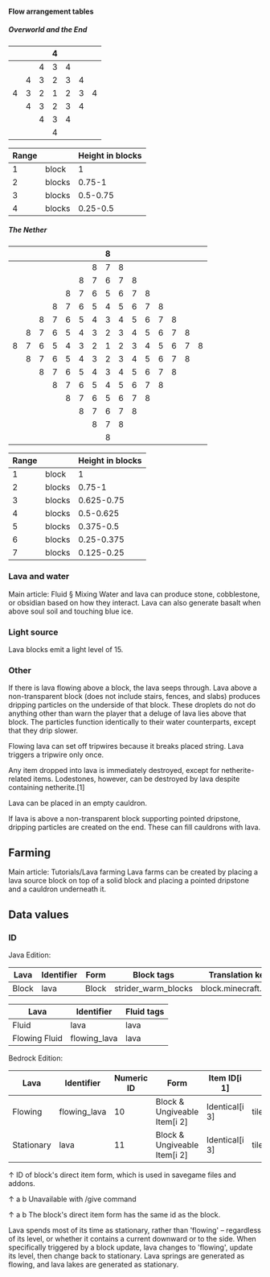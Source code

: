 #### Flow arrangement tables
##### Overworld and the End
|   |   |   | 4 |   |   |   |
|---|---|---|---|---|---|---|
|   |   | 4 | 3 | 4 |   |   |
|   | 4 | 3 | 2 | 3 | 4 |   |
| 4 | 3 | 2 | 1 | 2 | 3 | 4 |
|   | 4 | 3 | 2 | 3 | 4 |   |
|   |   | 4 | 3 | 4 |   |   |
|   |   |   | 4 |   |   |   |

| Range |        | Height in blocks |
|-------|--------|------------------|
| 1     | block  | 1                |
| 2     | blocks | 0.75-1           |
| 3     | blocks | 0.5-0.75         |
| 4     | blocks | 0.25-0.5         |

##### The Nether
|   |   |   |   |   |   |   | 8 |   |   |   |   |   |   |   |
|---|---|---|---|---|---|---|---|---|---|---|---|---|---|---|
|   |   |   |   |   |   | 8 | 7 | 8 |   |   |   |   |   |   |
|   |   |   |   |   | 8 | 7 | 6 | 7 | 8 |   |   |   |   |   |
|   |   |   |   | 8 | 7 | 6 | 5 | 6 | 7 | 8 |   |   |   |   |
|   |   |   | 8 | 7 | 6 | 5 | 4 | 5 | 6 | 7 | 8 |   |   |   |
|   |   | 8 | 7 | 6 | 5 | 4 | 3 | 4 | 5 | 6 | 7 | 8 |   |   |
|   | 8 | 7 | 6 | 5 | 4 | 3 | 2 | 3 | 4 | 5 | 6 | 7 | 8 |   |
| 8 | 7 | 6 | 5 | 4 | 3 | 2 | 1 | 2 | 3 | 4 | 5 | 6 | 7 | 8 |
|   | 8 | 7 | 6 | 5 | 4 | 3 | 2 | 3 | 4 | 5 | 6 | 7 | 8 |   |
|   |   | 8 | 7 | 6 | 5 | 4 | 3 | 4 | 5 | 6 | 7 | 8 |   |   |
|   |   |   | 8 | 7 | 6 | 5 | 4 | 5 | 6 | 7 | 8 |   |   |   |
|   |   |   |   | 8 | 7 | 6 | 5 | 6 | 7 | 8 |   |   |   |   |
|   |   |   |   |   | 8 | 7 | 6 | 7 | 8 |   |   |   |   |   |
|   |   |   |   |   |   | 8 | 7 | 8 |   |   |   |   |   |   |
|   |   |   |   |   |   |   | 8 |   |   |   |   |   |   |   |

| Range |        | Height in blocks |
|-------|--------|------------------|
| 1     | block  | 1                |
| 2     | blocks | 0.75-1           |
| 3     | blocks | 0.625-0.75       |
| 4     | blocks | 0.5-0.625        |
| 5     | blocks | 0.375-0.5        |
| 6     | blocks | 0.25-0.375       |
| 7     | blocks | 0.125-0.25       |

### Lava and water
Main article: Fluid § Mixing
Water and lava can produce stone, cobblestone, or obsidian based on how they interact. Lava can also generate basalt when above soul soil and touching blue ice.

### Light source
Lava blocks emit a light level of 15.

### Other
If there is lava flowing above a block, the lava seeps through.
Lava above a non-transparent block (does not include stairs, fences, and slabs) produces dripping particles on the underside of that block. These droplets do not do anything other than warn the player that a deluge of lava lies above that block. The particles function identically to their water counterparts, except that they drip slower.

Flowing lava can set off tripwires because it breaks placed string. Lava triggers a tripwire only once.

Any item dropped into lava is immediately destroyed, except for netherite-related items. Lodestones, however, can be destroyed by lava despite containing netherite.[1]

Lava can be placed in an empty cauldron.

If lava is above a non-transparent block supporting pointed dripstone, dripping particles are created on the end. These can fill cauldrons with lava.

## Farming
Main article: Tutorials/Lava farming
Lava farms can be created by placing a lava source block on top of a solid block and placing a pointed dripstone and a cauldron underneath it.

## Data values
### ID
Java Edition:

| Lava  | Identifier | Form  | Block tags          | Translation key      |
|-------|------------|-------|---------------------|----------------------|
| Block | lava       | Block | strider_warm_blocks | block.minecraft.lava |

| Lava          | Identifier   | Fluid tags |
|---------------|--------------|------------|
| Fluid         | lava         | lava       |
| Flowing Fluid | flowing_lava | lava       |

Bedrock Edition:

| Lava       | Identifier   | Numeric ID | Form                         | Item ID[i 1]   | Translation key        |
|------------|--------------|------------|------------------------------|----------------|------------------------|
| Flowing    | flowing_lava | 10         | Block & Ungiveable Item[i 2] | Identical[i 3] | tile.flowing_lava.name |
| Stationary | lava         | 11         | Block & Ungiveable Item[i 2] | Identical[i 3] | tile.lava.name         |


↑ ID of block's direct item form, which is used in savegame files and addons.

↑ a b Unavailable with /give command

↑ a b The block's direct item form has the same id as the block.


Lava spends most of its time as stationary, rather than 'flowing' – regardless of its level, or whether it contains a current downward or to the side.  When specifically triggered by a block update, lava changes to 'flowing', update its level, then change back to stationary.  Lava springs are generated as flowing, and lava lakes are generated as stationary.

